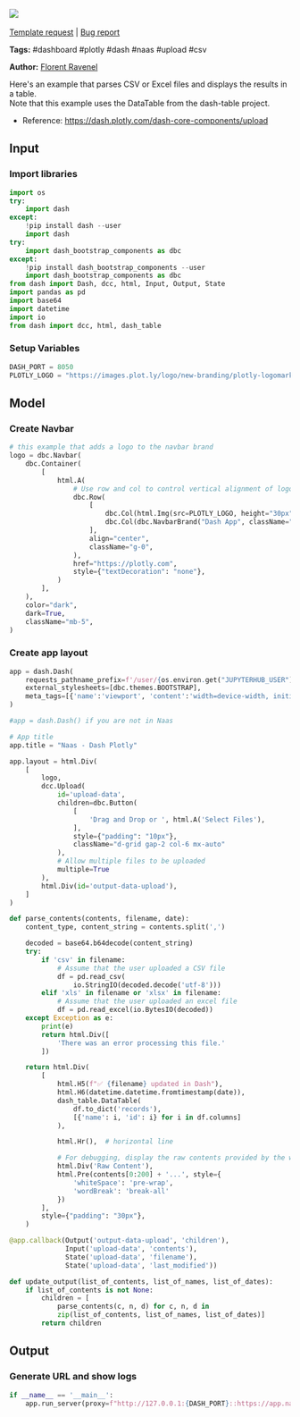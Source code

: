 <a href="https://app.naas.ai/user-redirect/naas/downloader?url=https://raw.githubusercontent.com/jupyter-naas/awesome-notebooks/master/Dash/Dash_Upload_mutiples_CSV_Excel.ipynb" target="_parent"><img src="https://naasai-public.s3.eu-west-3.amazonaws.com/open_in_naas.svg"/></a><br><br><a href="https://github.com/jupyter-naas/awesome-notebooks/issues/new?assignees=&labels=&template=template-request.md&title=Tool+-+Action+of+the+notebook+">Template request</a> | <a href="https://github.com/jupyter-naas/awesome-notebooks/issues/new?assignees=&labels=bug&template=bug_report.md&title=Dash+-+Upload+mutiples+CSV+Excel:+Error+short+description">Bug report</a>

**Tags:** #dashboard #plotly #dash #naas #upload #csv

**Author:** [Florent Ravenel](https://www.linkedin.com/in/florent-ravenel/)

Here's an example that parses CSV or Excel files and displays the results in a table.<br>
Note that this example uses the DataTable from the dash-table project.

- Reference: https://dash.plotly.com/dash-core-components/upload

## Input

### Import libraries


```python
import os
try:
    import dash
except:
    !pip install dash --user
    import dash
try:
    import dash_bootstrap_components as dbc
except:
    !pip install dash_bootstrap_components --user
    import dash_bootstrap_components as dbc
from dash import Dash, dcc, html, Input, Output, State
import pandas as pd
import base64
import datetime
import io
from dash import dcc, html, dash_table
```

### Setup Variables


```python
DASH_PORT = 8050
PLOTLY_LOGO = "https://images.plot.ly/logo/new-branding/plotly-logomark.png"
```

## Model

### Create Navbar


```python
# this example that adds a logo to the navbar brand
logo = dbc.Navbar(
    dbc.Container(
        [
            html.A(
                # Use row and col to control vertical alignment of logo / brand
                dbc.Row(
                    [
                        dbc.Col(html.Img(src=PLOTLY_LOGO, height="30px")),
                        dbc.Col(dbc.NavbarBrand("Dash App", className="ms-2")),
                    ],
                    align="center",
                    className="g-0",
                ),
                href="https://plotly.com",
                style={"textDecoration": "none"},
            )
        ],
    ),
    color="dark",
    dark=True,
    className="mb-5",
)
```

### Create app layout


```python
app = dash.Dash(
    requests_pathname_prefix=f'/user/{os.environ.get("JUPYTERHUB_USER")}/proxy/{DASH_PORT}/', 
    external_stylesheets=[dbc.themes.BOOTSTRAP],
    meta_tags=[{'name':'viewport', 'content':'width=device-width, initial-scale=1.0'}]
) 

#app = dash.Dash() if you are not in Naas

# App title
app.title = "Naas - Dash Plotly"

app.layout = html.Div(
    [
        logo,
        dcc.Upload(
            id='upload-data',
            children=dbc.Button(
                [
                    'Drag and Drop or ', html.A('Select Files'),
                ],
                style={"padding": "10px"},
                className="d-grid gap-2 col-6 mx-auto"
            ),
            # Allow multiple files to be uploaded
            multiple=True
        ),
        html.Div(id='output-data-upload'),
    ]
)

def parse_contents(contents, filename, date):
    content_type, content_string = contents.split(',')

    decoded = base64.b64decode(content_string)
    try:
        if 'csv' in filename:
            # Assume that the user uploaded a CSV file
            df = pd.read_csv(
                io.StringIO(decoded.decode('utf-8')))
        elif 'xls' in filename or 'xlsx' in filename:
            # Assume that the user uploaded an excel file
            df = pd.read_excel(io.BytesIO(decoded))
    except Exception as e:
        print(e)
        return html.Div([
            'There was an error processing this file.'
        ])

    return html.Div(
        [
            html.H5(f"✅ {filename} updated in Dash"),
            html.H6(datetime.datetime.fromtimestamp(date)),
            dash_table.DataTable(
                df.to_dict('records'),
                [{'name': i, 'id': i} for i in df.columns]
            ),

            html.Hr(),  # horizontal line

            # For debugging, display the raw contents provided by the web browser
            html.Div('Raw Content'),
            html.Pre(contents[0:200] + '...', style={
                'whiteSpace': 'pre-wrap',
                'wordBreak': 'break-all'
            })
        ],
        style={"padding": "30px"},
    )

@app.callback(Output('output-data-upload', 'children'),
              Input('upload-data', 'contents'),
              State('upload-data', 'filename'),
              State('upload-data', 'last_modified'))

def update_output(list_of_contents, list_of_names, list_of_dates):
    if list_of_contents is not None:
        children = [
            parse_contents(c, n, d) for c, n, d in
            zip(list_of_contents, list_of_names, list_of_dates)]
        return children
```

## Output

### Generate URL and show logs


```python
if __name__ == '__main__':
    app.run_server(proxy=f"http://127.0.0.1:{DASH_PORT}::https://app.naas.ai")
```


```python

```
